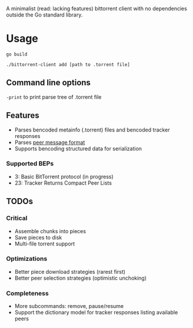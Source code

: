 A minimalist (read: lacking features) bittorrent client with no dependencies outside the Go standard library.

# Usage
`go build`

`./bittorrent-client add [path to .torrent file]`

## Command line options
`-print` to print parse tree of .torrent file

## Features
- Parses bencoded metainfo (.torrent) files and bencoded tracker responses
- Parses [peer message format](https://wiki.theory.org/BitTorrentSpecification#Messages)
- Supports bencoding structured data for serialization

### Supported BEPs
- 3: Basic BitTorrent protocol (in progress)
- 23: Tracker Returns Compact Peer Lists

## TODOs
### Critical
- Assemble chunks into pieces
- Save pieces to disk
- Multi-file torrent support

### Optimizations
- Better piece download strategies (rarest first)
- Better peer selection strategies (optimistic unchoking)

### Completeness
- More subcommands: remove, pause/resume
- Support the dictionary model for tracker responses listing available peers
